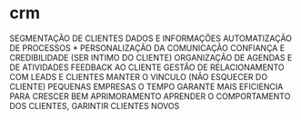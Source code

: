 # crm

SEGMENTAÇÃO DE CLIENTES
  DADOS E INFORMAÇÕES
AUTOMATIZAÇÃO DE PROCESSOS
  *
PERSONALIZAÇÃO DA COMUNICAÇÃO
  CONFIANÇA E CREDIBILIDADE (SER INTIMO DO CLIENTE) 
ORGANIZAÇÃO DE AGENDAS E DE ATIVIDADES
  FEEDBACK AO CLIENTE
GESTÃO DE RELACIONAMENTO COM LEADS E CLIENTES
  MANTER O VINCULO (NÃO ESQUECER DO CLIENTE)
PEQUENAS EMPRESAS
  O TEMPO GARANTE MAIS EFICIENCIA PARA CRESCER BEM
APRIMORAMENTO
  APRENDER O COMPORTAMENTO DOS CLIENTES, GARINTIR CLIENTES NOVOS
